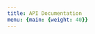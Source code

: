 ```yaml
---
title: API Documentation
menu: {main: {weight: 40}}
---
```


<!--add blocks of content here to add more sections to the community page -->
